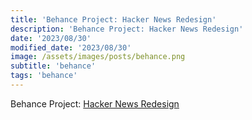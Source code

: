```yaml
---
title: 'Behance Project: Hacker News Redesign'
description: 'Behance Project: Hacker News Redesign'
date: '2023/08/30'
modified_date: '2023/08/30'
image: /assets/images/posts/behance.png
subtitle: 'behance'
tags: 'behance'
---
```


Behance Project: [Hacker News Redesign](https://www.behance.net/gallery/33841588/Hacker-News-Redesign)
